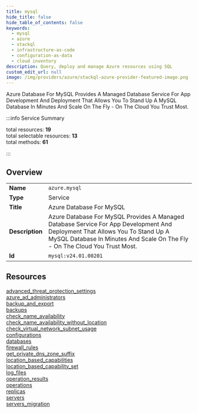 ```yaml
---
title: mysql
hide_title: false
hide_table_of_contents: false
keywords:
  - mysql
  - azure
  - stackql
  - infrastructure-as-code
  - configuration-as-data
  - cloud inventory
description: Query, deploy and manage Azure resources using SQL
custom_edit_url: null
image: /img/providers/azure/stackql-azure-provider-featured-image.png
---
```

Azure Database For MySQL Provides A Managed Database Service For App Development And Deployment That Allows You To Stand Up A MySQL Database In Minutes And Scale On The Fly - On The Cloud You Trust Most.  
    
:::info Service Summary

<div class="row">
<div class="providerDocColumn">
<span>total resources:&nbsp;<b>19</b></span><br />
<span>total selectable resources:&nbsp;<b>13</b></span><br />
<span>total methods:&nbsp;<b>61</b></span><br />
</div>
</div>

:::

## Overview
<table><tbody>
<tr><td><b>Name</b></td><td><code>azure.mysql</code></td></tr>
<tr><td><b>Type</b></td><td>Service</td></tr>
<tr><td><b>Title</b></td><td>Azure Database For MySQL</td></tr>
<tr><td><b>Description</b></td><td>Azure Database For MySQL Provides A Managed Database Service For App Development And Deployment That Allows You To Stand Up A MySQL Database In Minutes And Scale On The Fly - On The Cloud You Trust Most.</td></tr>
<tr><td><b>Id</b></td><td><code>mysql:v24.01.00201</code></td></tr>
</tbody></table>

## Resources
<div class="row">
<div class="providerDocColumn">
<a href="/providers/azure/mysql/advanced_threat_protection_settings/">advanced_threat_protection_settings</a><br />
<a href="/providers/azure/mysql/azure_ad_administrators/">azure_ad_administrators</a><br />
<a href="/providers/azure/mysql/backup_and_export/">backup_and_export</a><br />
<a href="/providers/azure/mysql/backups/">backups</a><br />
<a href="/providers/azure/mysql/check_name_availability/">check_name_availability</a><br />
<a href="/providers/azure/mysql/check_name_availability_without_location/">check_name_availability_without_location</a><br />
<a href="/providers/azure/mysql/check_virtual_network_subnet_usage/">check_virtual_network_subnet_usage</a><br />
<a href="/providers/azure/mysql/configurations/">configurations</a><br />
<a href="/providers/azure/mysql/databases/">databases</a><br />
<a href="/providers/azure/mysql/firewall_rules/">firewall_rules</a><br />
</div>
<div class="providerDocColumn">
<a href="/providers/azure/mysql/get_private_dns_zone_suffix/">get_private_dns_zone_suffix</a><br />
<a href="/providers/azure/mysql/location_based_capabilities/">location_based_capabilities</a><br />
<a href="/providers/azure/mysql/location_based_capability_set/">location_based_capability_set</a><br />
<a href="/providers/azure/mysql/log_files/">log_files</a><br />
<a href="/providers/azure/mysql/operation_results/">operation_results</a><br />
<a href="/providers/azure/mysql/operations/">operations</a><br />
<a href="/providers/azure/mysql/replicas/">replicas</a><br />
<a href="/providers/azure/mysql/servers/">servers</a><br />
<a href="/providers/azure/mysql/servers_migration/">servers_migration</a><br />
</div>
</div>
